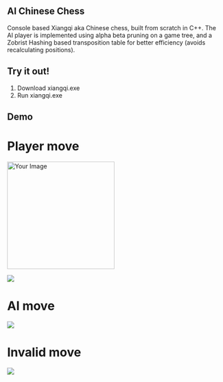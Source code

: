 ## AI Chinese Chess
Console based Xiangqi aka Chinese chess, built from scratch in C++.
The AI player is implemented using alpha beta pruning on a game tree, and a Zobrist Hashing based transposition table for better efficiency (avoids recalculating positions).
## Try it out!
1. Download xiangqi.exe
2. Run xiangqi.exe
## Demo
# Player move
<img src="https://github.com/DatProJack/chinese-chess/raw/main/assets/32620988/bb4b79e5-223a-4400-a995-a734267488b7.png" alt="Your Image" width="250" height="250">

![](https://github.com/DatProJack/chinese-chess/assets/32620988/bb4b79e5-223a-4400-a995-a734267488b7)
# AI move
![](https://github.com/DatProJack/chinese-chess/assets/32620988/f34e7130-974e-4982-b163-8f24f7412c9d)
# Invalid move
![](https://github.com/DatProJack/chinese-chess/assets/32620988/3184aaa4-8833-4d03-94a0-1806eb8e9db1)
